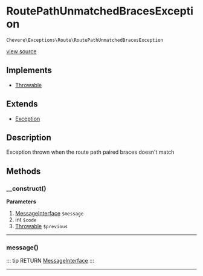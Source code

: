 # RoutePathUnmatchedBracesException

`Chevere\Exceptions\Route\RoutePathUnmatchedBracesException`

[view source](https://github.com/chevere/chevere/blob/master/exceptions/Route/RoutePathUnmatchedBracesException.php)

## Implements

- [Throwable](https://www.php.net/manual/class.throwable)
## Extends

- [Exception](../Core/Exception.md)

## Description

Exception thrown when the route path paired braces doesn't match

## Methods

### __construct()

**Parameters**

1. [MessageInterface](../../Interfaces/Message/MessageInterface.md) `$message`
2. int `$code`
3. [Throwable](https://www.php.net/manual/class.throwable) `$previous`

---

### message()

::: tip RETURN
[MessageInterface](../../Interfaces/Message/MessageInterface.md)
:::


---

